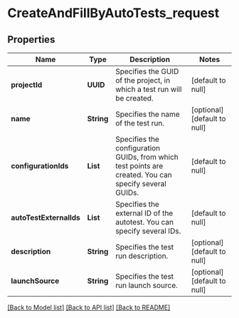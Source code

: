 # CreateAndFillByAutoTests_request
## Properties

| Name | Type | Description | Notes |
|------------ | ------------- | ------------- | -------------|
| **projectId** | **UUID** | Specifies the GUID of the project, in which a test run will be created. | [default to null] |
| **name** | **String** | Specifies the name of the test run. | [optional] [default to null] |
| **configurationIds** | **List** | Specifies the configuration GUIDs, from which test points are created. You can specify several GUIDs. | [default to null] |
| **autoTestExternalIds** | **List** | Specifies the external ID of the autotest. You can specify several IDs. | [default to null] |
| **description** | **String** | Specifies the test run description. | [optional] [default to null] |
| **launchSource** | **String** | Specifies the test run launch source. | [optional] [default to null] |

[[Back to Model list]](../README.md#documentation-for-models) [[Back to API list]](../README.md#documentation-for-api-endpoints) [[Back to README]](../README.md)

